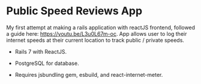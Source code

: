 # Public Speed Reviews App

My first attempt at making a rails application with reactJS frontend, followed a guide here: https://youtu.be/L3u0L67m-oc.
App allows user to log their internet speeds at their current location to track public / private speeds. 

* Rails 7 with ReactJS.

* PostgreSQL for database.

* Requires jsbundling gem, esbuild, and react-internet-meter.
